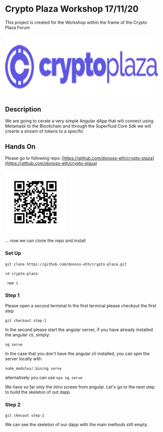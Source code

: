 # Crypto Plaza Workshop 17/11/20

This project is created for the Workshop within the frame of the Crypto Plaza Forum
<h4 style="width:100%"><img align="center" height="200" src="src/assets/images/crypto_plaza.png"></h4>

## Description

We are going to cerate a very simple Angular dApp  that will connect using Metamask to the Blockchain and through the Superfluid Core Sdk we will crearte a stream of tokens to a specific 


## Hands On

Please go to following repo:
[https://github.com/donoso-eth/crypto-plaza](https://github.com/donoso-eth/crypto-plaza)

<h4><img align="center" height="200" src="src/assets/images/chart.png"></h4>

... now we can clone the repo and install

### Set Up

```git clone https://github.com/donoso-eth/crypto-plaza.git```

```cd crypto-plaza```

``` npm i```

### Step 1

Please open a second terminal
In the first terminal please checkout the first step

```git checkout step-1```

In the second please start the angular server, if you have already installed the angular cli, simply:

```ng serve```

In the case that you don't have the angular cli installed, you can spin the server locally with

```node_modules/.bin/ng serve```

alternatively you can use ```npx ng serve```

We have so far only the intro screen from angular. Let's go to the next step to build the skeleton of out dapp

### Step 2

```git ckecout step-2```

We can see the skeleton of our dapp with the main methods still empty.


